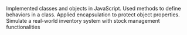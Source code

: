 Implemented classes and objects in JavaScript.
Used methods to define behaviors in a class.
Applied encapsulation to protect object properties.
Simulate a real-world inventory system with stock management functionalities
 
